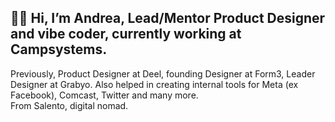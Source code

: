 ## 👋🏻 Hi, I’m Andrea, Lead/Mentor Product Designer and vibe coder, currently working at Campsystems.
Previously, Product Designer at Deel, founding Designer at Form3, Leader Designer at Grabyo. Also helped in creating internal tools for Meta (ex Facebook), Comcast, Twitter and many more.
<br/>
From Salento, digital nomad.
